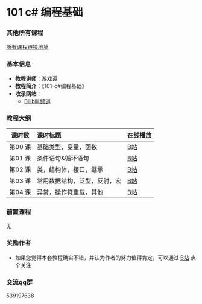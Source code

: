 # 101 c# 编程基础

### 其他所有课程
[所有课程链接地址](https://github.com/GamesTan/GameDevelopTutorials/README.md)


### 基本信息

- **教程讲师**：[游戏谭](https://space.bilibili.com/481436151)
- **教程简介**：《101-c#编程基础》 
- **收录网站**：
	- [Bilibili 频道](https://www.bilibili.com/video/BV1sy4y1u7cw?p=1) 

### 教程大纲

| 课时数 | 课时标题 | 在线播放 |
|:-----:|:--------|:-------|
|第00 课|基础类型，变量，函数              	 	|[B站](https://www.bilibili.com/video/BV1sy4y1u7cw?p=1)|   	    																
|第01 课|条件语句&循环语句					 	|[B站](https://www.bilibili.com/video/BV1sy4y1u7cw?p=2)|         	    										
|第02 课|类，结构体，接口，继承					|[B站](https://www.bilibili.com/video/BV1sy4y1u7cw?p=3)|         	    										
|第03 课|常用数据结构，泛型，反射，宏			 	|[B站](https://www.bilibili.com/video/BV1sy4y1u7cw?p=4)|        	    											
|第04 课|异常，操作符重载，其他   					|[B站](https://www.bilibili.com/video/BV1sy4y1u7cw?p=5)|    	    

                 
### 前置课程
无

### 奖励作者
- 如果您觉得本套教程确实不错，并认为作者的努力值得肯定，可以通过 [B站](https://space.bilibili.com/481436151) 点个关注


### 交流qq群
  539197638







